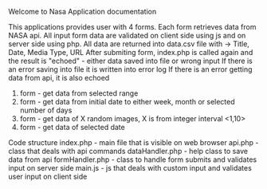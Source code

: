 Welcome to Nasa Application documentation

This applications provides user with 4 forms. Each form retrieves data from NASA api.
All input form data are validated on client side using js and on server side using php.
All data are returned into data.csv file with -> Title, Date, Media Type, URL
After submiting form, index.php is called again and the result is "echoed" - either data saved into file or wrong input
If there is an error saving into file it is written into error log
If there is an error getting data from api, it is also echoed


1. form - get data from selected range
2. form - get data from initial date to either week, month or selected number of days
3. form - get data of X random images, X is from integer interval <1,10>
4. form - get data of selected date

Code structure
index.php - main file that is visible on web browser
api.php - class that deals with api commands
dataHandler.php - help class to save data from api
formHandler.php - class to handle form submits and validates input on server side
main.js - js that deals with custom input and validates user input on client side
